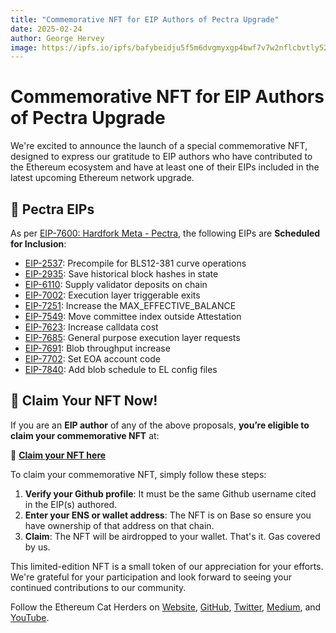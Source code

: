 ```yaml
---
title: "Commemorative NFT for EIP Authors of Pectra Upgrade"
date: 2025-02-24
author: George Hervey
image: https://ipfs.io/ipfs/bafybeidju5f5m6dvgmyxgp4bwf7v7w2nflcbvtly522nua7wycl4g4rfqm
---
```


# Commemorative NFT for EIP Authors of Pectra Upgrade

We're excited to announce the launch of a special commemorative NFT, designed to express our gratitude to EIP authors who have contributed to the Ethereum ecosystem and have at least one of their EIPs included in the latest upcoming Ethereum network upgrade.

## 📜 Pectra EIPs 

As per [EIP-7600: Hardfork Meta - Pectra](https://eips.ethereum.org/EIPS/eip-7600), the following EIPs are **Scheduled for Inclusion**:

* [EIP-2537](https://eips.ethereum.org/EIPS/eip-2537): Precompile for BLS12-381 curve operations
* [EIP-2935](https://eips.ethereum.org/EIPS/eip-2935): Save historical block hashes in state
* [EIP-6110](https://eips.ethereum.org/EIPS/eip-6110): Supply validator deposits on chain
* [EIP-7002](https://eips.ethereum.org/EIPS/eip-7002): Execution layer triggerable exits
* [EIP-7251](https://eips.ethereum.org/EIPS/eip-7251): Increase the MAX_EFFECTIVE_BALANCE
* [EIP-7549](https://eips.ethereum.org/EIPS/eip-7549): Move committee index outside Attestation
* [EIP-7623](https://eips.ethereum.org/EIPS/eip-7623): Increase calldata cost
* [EIP-7685](https://eips.ethereum.org/EIPS/eip-7685): General purpose execution layer requests
* [EIP-7691](https://eips.ethereum.org/EIPS/eip-7691): Blob throughput increase
* [EIP-7702](https://eips.ethereum.org/EIPS/eip-7702): Set EOA account code
* [EIP-7840](https://eips.ethereum.org/EIPS/eip-7840): Add blob schedule to EL config files
## 🎁 Claim Your NFT Now!

If you are an **EIP author** of any of the above proposals, **you’re eligible to claim your commemorative NFT** at:

🔗 **[Claim your NFT here](https://www.ethcatherders.com/upgrades/pectra)**



To claim your commemorative NFT, simply follow these steps:

1. **Verify your Github profile**: It must be the same Github username cited in the EIP(s) authored.
2. **Enter your ENS or wallet address**: The NFT is on Base so ensure you have ownership of that address on that chain. 
3. **Claim**: The NFT will be airdropped to your wallet. That's it. Gas covered by us.

This limited-edition NFT is a small token of our appreciation for your efforts. We're grateful for your participation and look forward to seeing your continued contributions to our community.

Follow the Ethereum Cat Herders on [Website](https://ethcatherders.com), [GitHub](https://github.com/ethcatherders/EIPIP), [Twitter](https://x.com/ethcatherders), [Medium](https://medium.com/ethereum-cat-herders), and [YouTube](https://www.youtube.com/@ethcatherders).
